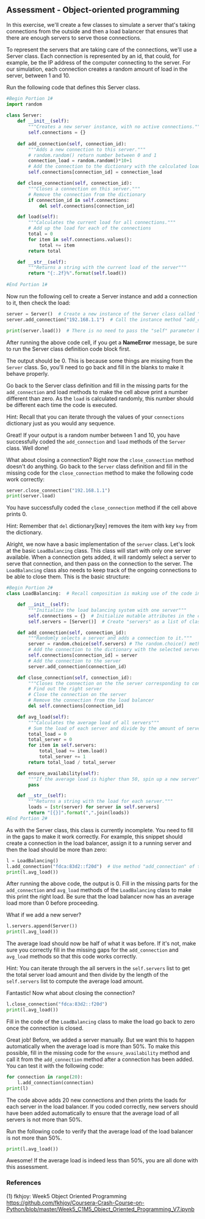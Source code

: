 ## Assessment - Object-oriented programming
In this exercise, we'll create a few classes to simulate a server that's taking connections from the outside and then a load balancer that ensures that there are enough servers to serve those connections.

To represent the servers that are taking care of the connections, we'll use a Server class. Each connection is represented by an id, that could, for example, be the IP address of the computer connecting to the server. For our simulation, each connection creates a random amount of load in the server, between 1 and 10.

Run the following code that defines this Server class.

```python
#Begin Portion 1#
import random
    
class Server:
    def __init__(self):
        """Creates a new server instance, with no active connections."""
        self.connections = {}
    
    def add_connection(self, connection_id):
        """Adds a new connection to this server."""
        # random.random() return number between 0 and 1
        connection_load = random.random()*10+1
        # Add the connection to the dictionary with the calculated load
        self.connections[connection_id] = connection_load

    def close_connection(self, connection_id):
        """Closes a connection on this server."""
        # Remove the connection from the dictionary
        if connection_id in self.connections:
            del self.connections[connection_id]

    def load(self):
        """Calculates the current load for all connections."""
        # Add up the load for each of the connections
        total = 0
        for item in self.connections.values():
            total += item 
        return total

    def __str__(self):
        """Returns a string with the current load of the server"""
        return "{:.2f}%".format(self.load())
    
#End Portion 1#
```

Now run the following cell to create a Server instance and add a connection to it, then check the load:

```python
server = Server()  # Create a new instance of the Server class called "server"
server.add_connection("192.168.1.1")  # Call the instance method "add_connection"

print(server.load())  # There is no need to pass the "self" parameter because "self" is implicitly passed when you call the instance method "load".
```

After running the above code cell, if you get a **NameError** message, be sure to run the Server class definition code block first.

The output should be 0. This is because some things are missing from the `Server` class. So, you'll need to go back and fill in the blanks to make it behave properly.

Go back to the Server class definition and fill in the missing parts for the `add_connection` and load methods to make the cell above print a number different than zero. As the `load` is calculated randomly, this number should be different each time the code is executed.

Hint: Recall that you can iterate through the values of your `connections` dictionary just as you would any sequence.

Great! If your output is a random number between 1 and 10, you have successfully coded the `add_connection` and `load` methods of the `Server` class. Well done!

What about closing a connection? Right now the `close_connection` method doesn't do anything. Go back to the `Server` class definition and fill in the missing code for the `close_connection` method to make the following code work correctly:

```python
server.close_connection("192.168.1.1")
print(server.load)
```
You have successfully coded the `close_connection` method if the cell above prints 0.

Hint: Remember that `del` dictionary[key] removes the item with key `key` from the dictionary.

Alright, we now have a basic implementation of the `server` class. Let's look at the basic `LoadBalancing` class. This class will start with only one server available. When a connection gets added, it will randomly select a server to serve that connection, and then pass on the connection to the server. The `LoadBalancing` class also needs to keep track of the ongoing connections to be able to close them. This is the basic structure:

```python
#Begin Portion 2#
class LoadBalancing:  # Recall composition is making use of the code in other classes by calling their methods

    def __init__(self):
        """Initialize the load balancing system with one server"""
        self.connections = {}  # Initialize mutable attributes in the constructor
        self.servers = [Server()]  # Create "servers" as a list of class Server

    def add_connection(self, connection_id):
        """Randomly selects a server and adds a connection to it."""
        server = random.choice(self.servers) # The random.choice() method returns a randomly selected element from the specified sequence, which can be a string, a range, a list, a tuple or any other kind of sequence
        # Add the connection to the dictionary with the selected server
        self.connections[connection_id] = server
        # Add the connection to the server
        server.add_connection(connection_id)

    def close_connection(self, connection_id):
        """Closes the connection on the the server corresponding to connection_id."""
        # Find out the right server
        # Close the connection on the server
        # Remove the connection from the load balancer
        del self.connections[connection_id]

    def avg_load(self):
        """Calculates the average load of all servers"""
        # Sum the load of each server and divide by the amount of servers
        total_load = 0
        total_server = 0
        for item in self.servers:
            total_load += item.load()
            total_server += 1
        return total_load / total_server

    def ensure_availability(self):
        """If the average load is higher than 50, spin up a new server"""
        pass

    def __str__(self):
        """Returns a string with the load for each server."""
        loads = [str(server) for server in self.servers]
        return "[{}]".format(",".join(loads))
#End Portion 2#
```

As with the Server class, this class is currently incomplete. You need to fill in the gaps to make it work correctly. For example, this snippet should create a connection in the load balancer, assign it to a running server and then the load should be more than zero:

```python
l = LoadBalancing()
l.add_connection("fdca:83d2::f20d")  # Use method "add_connection" of the class LoadBalancing
print(l.avg_load())
```

After running the above code, the output is 0. Fill in the missing parts for the `add_connection` and `avg_load` methods of the `LoadBalancing` class to make this print the right load. Be sure that the load balancer now has an average load more than 0 before proceeding.

What if we add a new server?

```python
l.servers.append(Server())
print(l.avg_load())
```

The average load should now be half of what it was before. If it's not, make sure you correctly fill in the missing gaps for the `add_connection` and `avg_load` methods so that this code works correctly.

Hint: You can iterate through the all servers in the `self.servers` list to get the total server load amount and then divide by the length of the `self.servers` list to compute the average load amount.

Fantastic! Now what about closing the connection?

```python
l.close_connection("fdca:83d2::f20d")
print(l.avg_load())
```

Fill in the code of the `LoadBalancing` class to make the load go back to zero once the connection is closed.

Great job! Before, we added a server manually. But we want this to happen automatically when the average load is more than 50%. To make this possible, fill in the missing code for the `ensure_availability` method and call it from the `add_connection` method after a connection has been added. You can test it with the following code:

```python
for connection in range(20):
    l.add_connection(connection)
print(l)
```

The code above adds 20 new connections and then prints the loads for each server in the load balancer. If you coded correctly, new servers should have been added automatically to ensure that the average load of all servers is not more than 50%.

Run the following code to verify that the average load of the load balancer is not more than 50%.

```python
print(l.avg_load())
```

Awesome! If the average load is indeed less than 50%, you are all done with this assessment.

### References
(1) fkhjoy: Week5 Object Oriented Programming\
https://github.com/fkhjoy/Coursera-Crash-Course-on-Python/blob/master/Week5_C1M5_Object_Oriented_Programming_V7.ipynb
